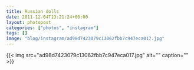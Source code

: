 ```yaml
---
title: Russian dolls
date: 2011-12-04T13:21:24+00:00
layout: photopost
categories: ["photos", "instagram"]
tags: []
image: "blog/instagram/ad98d7423079c13062fbb7c947eca017.jpg"
---
```


{{< img src="ad98d7423079c13062fbb7c947eca017.jpg" alt="" caption="" >}}



